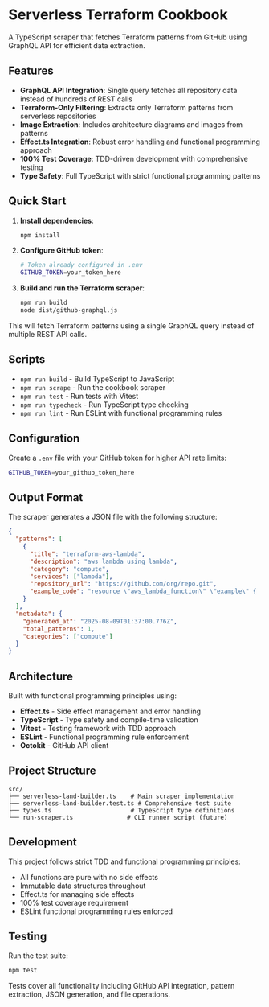 # Serverless Terraform Cookbook

A TypeScript scraper that fetches Terraform patterns from GitHub using GraphQL API for efficient data extraction.

## Features

- **GraphQL API Integration**: Single query fetches all repository data instead of hundreds of REST calls
- **Terraform-Only Filtering**: Extracts only Terraform patterns from serverless repositories  
- **Image Extraction**: Includes architecture diagrams and images from patterns
- **Effect.ts Integration**: Robust error handling and functional programming approach
- **100% Test Coverage**: TDD-driven development with comprehensive testing
- **Type Safety**: Full TypeScript with strict functional programming patterns

## Quick Start

1. **Install dependencies**:
   ```bash
   npm install
   ```

2. **Configure GitHub token**:
   ```bash
   # Token already configured in .env
   GITHUB_TOKEN=your_token_here
   ```

3. **Build and run the Terraform scraper**:
   ```bash
   npm run build
   node dist/github-graphql.js
   ```

This will fetch Terraform patterns using a single GraphQL query instead of multiple REST API calls.

## Scripts

- `npm run build` - Build TypeScript to JavaScript
- `npm run scrape` - Run the cookbook scraper
- `npm run test` - Run tests with Vitest
- `npm run typecheck` - Run TypeScript type checking
- `npm run lint` - Run ESLint with functional programming rules

## Configuration

Create a `.env` file with your GitHub token for higher API rate limits:

```bash
GITHUB_TOKEN=your_github_token_here
```

## Output Format

The scraper generates a JSON file with the following structure:

```json
{
  "patterns": [
    {
      "title": "terraform-aws-lambda",
      "description": "aws lambda using lambda",
      "category": "compute",
      "services": ["lambda"],
      "repository_url": "https://github.com/org/repo.git",
      "example_code": "resource \"aws_lambda_function\" \"example\" { ... }"
    }
  ],
  "metadata": {
    "generated_at": "2025-08-09T01:37:00.776Z",
    "total_patterns": 1,
    "categories": ["compute"]
  }
}
```

## Architecture

Built with functional programming principles using:

- **Effect.ts** - Side effect management and error handling
- **TypeScript** - Type safety and compile-time validation
- **Vitest** - Testing framework with TDD approach
- **ESLint** - Functional programming rule enforcement
- **Octokit** - GitHub API client

## Project Structure

```
src/
├── serverless-land-builder.ts    # Main scraper implementation
├── serverless-land-builder.test.ts # Comprehensive test suite
├── types.ts                      # TypeScript type definitions
└── run-scraper.ts               # CLI runner script (future)
```

## Development

This project follows strict TDD and functional programming principles:

- All functions are pure with no side effects
- Immutable data structures throughout
- Effect.ts for managing side effects
- 100% test coverage requirement
- ESLint functional programming rules enforced

## Testing

Run the test suite:

```bash
npm test
```

Tests cover all functionality including GitHub API integration, pattern extraction, JSON generation, and file operations.